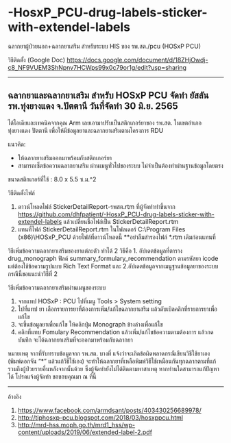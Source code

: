# -HosxP_PCU-drug-labels-sticker-with-extendel-labels
ฉลากยาผู้ป่วยนอก+ฉลากยาเสริม สำหรับระบบ HIS ของ รพ.สต./pcu (HOSxP PCU)

วิธีติดตั้ง (Google Doc)
https://docs.google.com/document/d/18ZHjOwdj-c8_NF9VUEM3ShNpnv7HCWps99x0c79or1g/edit?usp=sharing 

-----------------------------
ฉลากยาและฉลากยาเสริม สำหรับ HOSxP PCU 
จัดทำ ยัสลัน  รพ.ทุ่งยางแดง  จ.ปัตตานี 
วันที่จัดทำ  30 มิ.ย. 2565
--------------------------
ได้ไอเดียและเทคนิคจากคุณ Arm เลยเอามาปรับเป็นสติกเกอร์ยาของ รพ.สต. 
ในเขตอำเภอทุ่งยางแดง ปัตตานี เพื่อให้มีข้อมูลยาและฉลากยาเสริมตามโครงการ RDU

แนวคิด:
- ให้ฉลากยาเสริมออกมาพร้อมกับสติกเกอร์ยา
- สามารถเซ็ตข้อความฉลากยาเสริม ผ่านเมนูทั่วไปของระบบ ไม่จำเป็นต้องทำผ่านฐานข้อมูลโดยตรง

ขนาดสติกเกอร์ที่ใช้ :  8.0 x 5.5  ซ.ม.^2

วิธีติดตั้งไฟล์ 
1. ดาวน์โหลดไฟล์ StickerDetailReport-รพสต.rtm ที่ผู้จัดทำทำขึ้นจาก https://github.com/dhfpatient/-HosxP_PCU-drug-labels-sticker-with-extendel-labels แล้วเปลี่ยนชื่อไฟล์เป็น StickerDetailReport.rtm
2. แทนที่ไฟล์ StickerDetailReport.rtm ในโฟลเดอร์ C:\Program Files (x86)\HOSxP_PCU ด้วยไฟล์ที่ดาวน์โหลดนี้ **อย่าลืมสำรองไฟล์ *.rtm เดิมก่อนแทนที่

วิธีเพิ่มข้อความฉลากยาเสริมของยาแต่ละตัว
ทำได้ 2 วิธีคือ 1. อัปเดตข้อมูลที่ตาราง drug_monograph ฟิลด์ summary_formulary_recommendation ตามรหัสยา icode แต่ต้องใช้ข้อความรูปแบบ Rich Text Format และ 2.อัปเดตข้อมูลจากเมนูฐานข้อมูลยาของระบบ กรณีนี้ขอแนะนำวิธีที่ 2

วิธีเพิ่มข้อความฉลากยาเสริมผ่านเมนูของระบบ
1. จากแทป HOSxP : PCU ไปที่เมนู Tools > System setting
2. ไปที่แทป ยา เลือกรายการยาที่ต้องการเพิ่ม/แก้ไขฉลากยาเสริม แล้วดับเบิลคลิกที่รายการยาเพื่อแก้ไข
3. จะขึ้นข้อมูลยาเพื่อแก้ไข ให้คลิกปุ่ม Monograph ข้างล่างเพื่อแก้ไข
4. คลิกที่แทบ Fomulary Recommendation แล้วเพิ่ม/แก้ไขข้อความตามต้องการ แล้วกดบันทึก จะได้ฉลากยาเสริมที่จะออกมาพร้อมกับฉลากยา

หมายเหตุ จากที่รับทราบข้อมูลจาก รพ.สต. บางที่ แจ้งว่าจะเกิดข้อผิดพลาดกรณีเขียนวิธีใช้ยาเอง (พิมพ์ดอกจัน “*” แล้วแก้วิธีใช้เอง) จะทำให้ฉลากยาที่เหลือพิมพ์วิธีใช้เหมือนกันทุกฉลากตามที่แก้ รวมถึงผู้ป่วยรายอื่นหลังจากนั้นด้วย ซึ่งผู้จัดทำยังไม่ได้ติดตามหาสาเหตุ หากท่านใดสามารถแก้ปัญหาได้ โปรดแจ้งผู้จัดทำ ขอขอบคุณมา ณ ที่นี้

--------------------
อ้างอิง
1. https://www.facebook.com/armdsant/posts/403430256689978/ 
2. http://tiphosxp-pcu.blogspot.com/2018/03/hosxppcu.html 
3. http://mrd-hss.moph.go.th/mrd1_hss/wp-content/uploads/2019/06/extended-label-2.pdf 
